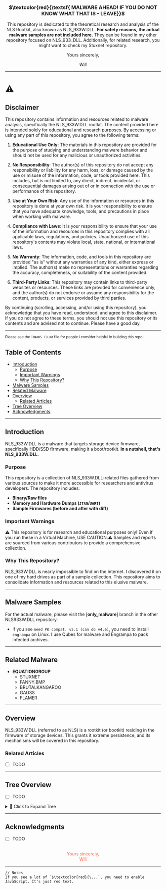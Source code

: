 
<div align="center">
<h3>$\textcolor{red}{\textsf{ MALWARE AHEAD! IF YOU  DO NOT  KNOW WHAT THAT IS - LEAVE}}$ </h3>
This repository is dedicated to the theoretical research and analysis of the NLS Rootkit, also known as NLS_933W.DLL. <b>For safety reasons, the actual malware samples are not included here.</b> They can be found in my other repository focused on NLS_933_DLL. Additionally, for related research, you might want to check my Stuxnet repository.
  
Yours sincerely,

*Will*

</div>

---

# ⚠️
## Disclaimer

This repository contains information and resources related to malware analysis, specifically the NLS_933W.DLL rootkit. The content provided here is intended solely for educational and research purposes. By accessing or using any part of this repository, you agree to the following terms:

1. **Educational Use Only**: The materials in this repository are provided for the purpose of studying and understanding malware behavior and should not be used for any malicious or unauthorized activities.

2. **No Responsibility**: The author(s) of this repository do not accept any responsibility or liability for any harm, loss, or damage caused by the use or misuse of the information, code, or tools provided here. This includes, but is not limited to, any direct, indirect, incidental, or consequential damages arising out of or in connection with the use or performance of this repository.

3. **Use at Your Own Risk**: Any use of the information or resources in this repository is done at your own risk. It is your responsibility to ensure that you have adequate knowledge, tools, and precautions in place when working with malware.

4. **Compliance with Laws**: It is your responsibility to ensure that your use of the information and resources in this repository complies with all applicable laws, regulations, and policies. Unauthorized use of this repository's contents may violate local, state, national, or international laws.

5. **No Warranty**: The information, code, and tools in this repository are provided "as is" without any warranties of any kind, either express or implied. The author(s) make no representations or warranties regarding the accuracy, completeness, or suitability of the content provided.

6. **Third-Party Links**: This repository may contain links to third-party websites or resources. These links are provided for convenience only, and the author(s) do not endorse or assume any responsibility for the content, products, or services provided by third parties.

By continuing (scrolling, accessing, and/or using this repository), you acknowledge that you have read, understood, and agree to this disclaimer. If you do not agree to these terms, you should not use this repository or its contents and are advised not to continue. Please have a good day.

---


<sub>Please see the `THANKS_TO.md` file for people I consider helpful in building this repo!</sub>

## Table of Contents

- [Introduction](#introduction)
  - [Purpose](#purpose)
  - [Important Warnings](#important-warnings)
  - [Why This Repository?](#why-this-repository)
- [Malware Samples](#malware-samples)
- [Related Malware](#related-malware)
- [Overview](#overview)
  - [Related Articles](#related-articles)
- [Tree Overview](#tree-overview)
- [Acknowledgments](#acknowledgments)

---

## Introduction

NLS_933W.DLL is a malware that targets storage device firmware, specifically HDD/SSD firmware, making it a boot/rootkit. **In a nutshell, that's NLS_933W.DLL**.

### Purpose

This repository is a collection of NLS_933W.DLL-related files gathered from various sources to make it more accessible for researchers and antivirus developers. The repository includes:
- **Binary/Raw files**
- **Memory and Hardware Dumps (`JTAG`/`UART`)**
- **Sample Firmwares (before and after with diff)**

### Important Warnings

⚠️ This repository is for research and educational purposes only! Even if you run these in a Virtual Machine, USE CAUTION.⚠️ Samples and reports are sourced from various contributors to provide a comprehensive collection.

### Why This Repository?

NLS_933W.DLL is nearly impossible to find on the internet. I discovered it on one of my hard drives as part of a sample collection. This repository aims to consolidate information and resources related to this elusive malware.

---

## Malware Samples

For the actual malware, please visit the [**only_malware**] branch in the other NLS933W.DLL repository.

- If you see `need PK compat. v5.1 (can do v4.6)`, you need to install `engrampa` on Linux. I use Qubes for malware and Engrampa to pack infected archives.

---

## Related Malware

- **EQUATIONGROUP**
  - STUXNET
  - FANNY.BMP
  - BRUTALKANGAROO
  - GAUSS
  - FLAMER

---

##  Overview

NLS_933W.DLL (referred to as NLS) is a rootkit (or bootkit) residing in the firmware of storage devices. This grants it extreme persistence, and its mechanisms will be covered in this repository.

### Related Articles
- [ ] TODO

---

## Tree Overview
- [ ] TODO

<details>
<summary>🌻 Click to Expand Tree</summary>

 files will be listed here.

</details>

---

## Acknowledgments
- [ ] TODO

<div align="center" style="color: #ff6341;">

<br>
Yours sincerely,<br>
Will
</div>

---

```
// Notes
If you see a lot of `$\textcolor{red}{\...`, you need to enable JavaScript. It's just red text.
```

